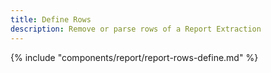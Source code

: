 ```yaml
---
title: Define Rows
description: Remove or parse rows of a Report Extraction
---
```


{% include "components/report/report-rows-define.md" %}